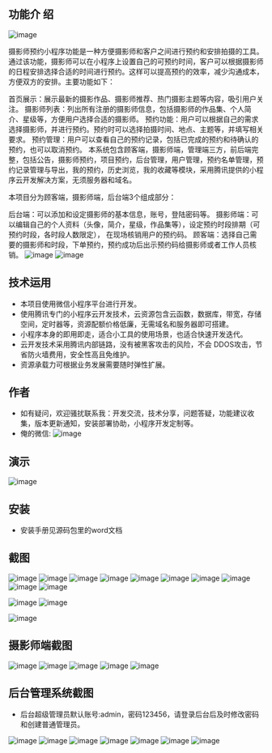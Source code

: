 ## 功能介 绍 
![image](https://github.com/nanbouking/WePhoto/assets/96864248/c7838020-870c-4fef-970a-bf520564f62e)

 摄影师预约小程序功能是一种方便摄影师和客户之间进行预约和安排拍摄的工具。通过该功能，摄影师可以在小程序上设置自己的可预约时间，客户可以根据摄影师的日程安排选择合适的时间进行预约。这样可以提高预约的效率，减少沟通成本，方便双方的安排。主要功能如下：

首页展示：展示最新的摄影作品、摄影师推荐、热门摄影主题等内容，吸引用户关注。
摄影师列表：列出所有注册的摄影师信息，包括摄影师的作品集、个人简介、星级等，方便用户选择合适的摄影师。
预约功能：用户可以根据自己的需求选择摄影师，并进行预约。预约时可以选择拍摄时间、地点、主题等，并填写相关要求。
预约管理：用户可以查看自己的预约记录，包括已完成的预约和待确认的预约，也可以取消预约。
本系统包含顾客端，摄影师端，管理端三方，前后端完整，包括公告，摄影师预约，项目预约，后台管理，用户管理，预约名单管理，预约记录管理与导出，我的预约，历史浏览，我的收藏等模块，采用腾讯提供的小程序云开发解决方案，无须服务器和域名。

本项目分为顾客端，摄影师端，后台端3个组成部分：

后台端：可以添加和设定摄影师的基本信息，账号，登陆密码等。
摄影师端：可以编辑自己的个人资料（头像，简介，星级，作品集等），设定预约时段排期（可预约时段，各时段人数限定）， 在现场核销用户的预约码。
顾客端：选择自己需要的摄影师和时段，下单预约，预约成功后出示预约码给摄影师或者工作人员核销。
![image](https://github.com/nanbouking/WePhoto/assets/96864248/4031a004-cdb9-4945-94ab-a345f6c7d07b)
 ![image](https://github.com/nanbouking/WePhoto/assets/96864248/09fe83f7-fee9-4a33-bf05-eb0e832bb21d)



## 技术运用
- 本项目使用微信小程序平台进行开发。
- 使用腾讯专门的小程序云开发技术，云资源包含云函数，数据库，带宽，存储空间，定时器等，资源配额价格低廉，无需域名和服务器即可搭建。
- 小程序本身的即用即走，适合小工具的使用场景，也适合快速开发迭代。
- 云开发技术采用腾讯内部链路，没有被黑客攻击的风险，不会 DDOS攻击，节省防火墙费用，安全性高且免维护。
- 资源承载力可根据业务发展需要随时弹性扩展。  



## 作者
- 如有疑问，欢迎骚扰联系我：开发交流，技术分享，问题答疑，功能建议收集，版本更新通知，安装部署协助，小程序开发定制等。
- 俺的微信: 
 ![image](https://github.com/nanbouking/WePhoto/assets/96864248/64a975da-6892-4aff-93ff-022f1a372eea)




## 演示 
 ![image](https://github.com/nanbouking/WePhoto/assets/96864248/92777fca-b399-4c59-91dd-a7064ae27306)



## 安装

- 安装手册见源码包里的word文档 


## 截图

![image](https://github.com/nanbouking/WePhoto/assets/96864248/e23061ab-d734-420e-b45d-aadcd373f907)
![image](https://github.com/nanbouking/WePhoto/assets/96864248/6d3f77a5-3cc1-409c-b17b-fe4aaf69b986)
![image](https://github.com/nanbouking/WePhoto/assets/96864248/6da96a34-2c00-436f-808a-fbe918136b03)
![image](https://github.com/nanbouking/WePhoto/assets/96864248/81a5b8d3-255d-497a-93a8-8259f540012f)
![image](https://github.com/nanbouking/WePhoto/assets/96864248/6eb7138c-fbfa-4ebc-a25e-45d5f0705d85)
![image](https://github.com/nanbouking/WePhoto/assets/96864248/a5f9b6d4-7a78-456f-9d66-db47ee0f193d)
![image](https://github.com/nanbouking/WePhoto/assets/96864248/e7f6bba9-b839-4890-a4e2-9091aec6b126)
![image](https://github.com/nanbouking/WePhoto/assets/96864248/1d65f0a1-d9eb-4090-9317-61e18f9ec53c)
![image](https://github.com/nanbouking/WePhoto/assets/96864248/bdcf9e6f-7ecc-4c30-80a8-50c3273d7670)
![image](https://github.com/nanbouking/WePhoto/assets/96864248/62000d44-98ce-469c-8bdd-91b03b65628f)

![image](https://github.com/nanbouking/WePhoto/assets/96864248/a73e26e8-1e82-4426-8cca-1ca84f8983ef) 
![image](https://github.com/nanbouking/WePhoto/assets/96864248/62292537-f895-40b0-a080-0b2ea3d5f909)

![image](https://github.com/nanbouking/WePhoto/assets/96864248/1f2b226f-dcd5-4302-a015-f6e14081d110)

## 摄影师端截图
![image](https://github.com/nanbouking/WePhoto/assets/96864248/3e577fc9-2ab8-4bb6-aaca-3df4636b3e59)
![image](https://github.com/nanbouking/WePhoto/assets/96864248/3b62be2e-2200-483d-90ba-12f0a2cf3046)
![image](https://github.com/nanbouking/WePhoto/assets/96864248/a19097fd-cdd8-4233-8598-1ff7e19e8c0b)
![image](https://github.com/nanbouking/WePhoto/assets/96864248/eeac683b-875f-435d-9c28-e047cf7ca3e6)
![image](https://github.com/nanbouking/WePhoto/assets/96864248/a8f824eb-db49-499d-b176-e3aab26cbc4b)


 

## 后台管理系统截图 
- 后台超级管理员默认账号:admin，密码123456，请登录后台后及时修改密码和创建普通管理员。

![image](https://github.com/nanbouking/WePhoto/assets/96864248/14e3bddc-f583-4caa-a11b-50f9e51d6f95)
![image](https://github.com/nanbouking/WePhoto/assets/96864248/9a46b5cc-f538-4c3a-8fd3-2e77a051cb9a)
![image](https://github.com/nanbouking/WePhoto/assets/96864248/00f3b76e-f015-472e-a521-ca7623d5871d)
![image](https://github.com/nanbouking/WePhoto/assets/96864248/386bb24c-88fd-4cff-bd85-06d1a250688d)
![image](https://github.com/nanbouking/WePhoto/assets/96864248/2548fad2-234d-4067-bb5e-e6a69e143a07)
![image](https://github.com/nanbouking/WePhoto/assets/96864248/89f35094-e71f-4753-8ac3-5dc5548abaf3)
![image](https://github.com/nanbouking/WePhoto/assets/96864248/e0c207e6-d2a3-40bf-8fc6-21a5232e9cf1)





